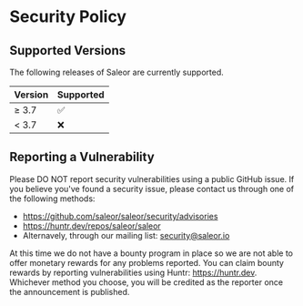 # Security Policy

## Supported Versions

The following releases of Saleor are currently supported.

| Version | Supported          |
| ------- | ------------------ |
| ≥ 3.7   | :white_check_mark: |
| < 3.7   | :x:                |

## Reporting a Vulnerability

Please DO NOT report security vulnerabilities using a public GitHub issue. If you believe you've found a security issue, please contact us through one of the following methods:
- https://github.com/saleor/saleor/security/advisories
- https://huntr.dev/repos/saleor/saleor
- Alternavely, through our mailing list: security@saleor.io

At this time we do not have a bounty program in place so we are not able to offer monetary rewards for any problems reported.
You can claim bounty rewards by reporting vulnerabilities using Huntr: https://huntr.dev.
Whichever method you choose, you will be credited as the reporter once the announcement is published.
